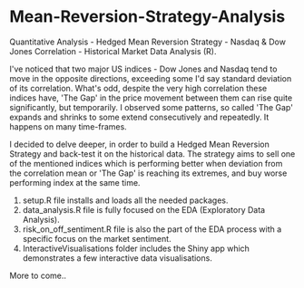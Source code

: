 # Mean-Reversion-Strategy-Analysis
Quantitative Analysis - Hedged Mean Reversion Strategy - Nasdaq &amp; Dow Jones Correlation - Historical Market Data Analysis (R).

I've noticed that two major US indices - Dow Jones and Nasdaq tend to move in the opposite directions, exceeding some I'd say standard deviation of its correlation.
What's odd, despite the very high correlation these indices have, 'The Gap' in the price movement between them can rise quite significantly, but temporarily.
I observed some patterns, so called 'The Gap' expands and shrinks to some extend consecutively and repeatedly. It happens on many time-frames.

I decided to delve deeper, in order to build a Hedged Mean Reversion Strategy and back-test it on the historical data. The strategy aims to sell one of the mentioned indices which is performing better when deviation from the correlation mean or 'The Gap' is reaching its extremes, and buy worse performing index at the same time.


1. setup.R file installs and loads all the needed packages.
2. data_analysis.R file is fully focused on the EDA (Exploratory Data Analysis).
3. risk_on_off_sentiment.R file is also the part of the EDA process with a specific focus on the market sentiment.
4. InteractiveVisualisations folder includes the Shiny app which demonstrates a few interactive data visualisations.

More to come..
